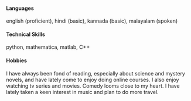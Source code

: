#### Languages
english (proficient), hindi (basic), kannada (basic), malayalam (spoken)

#### Technical Skills
python, mathematica, matlab, C++

#### Hobbies
I have always been fond of reading, especially about science and mystery novels, and have lately come to enjoy doing online courses. I also enjoy watching tv series and movies. Comedy looms close to my heart. I have lately taken a keen interest in music and plan to do more travel.
